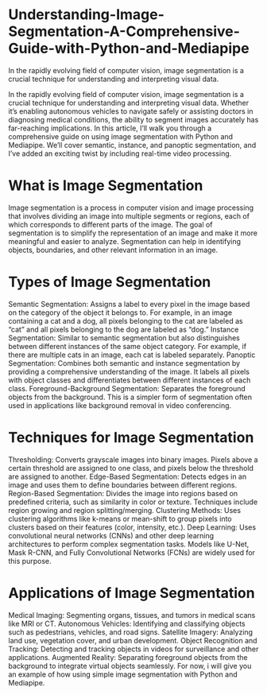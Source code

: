 # Understanding-Image-Segmentation-A-Comprehensive-Guide-with-Python-and-Mediapipe
In the rapidly evolving field of computer vision, image segmentation is a crucial technique for understanding and interpreting visual data. 

In the rapidly evolving field of computer vision, image segmentation is a crucial technique for understanding and interpreting visual data. Whether it’s enabling autonomous vehicles to navigate safely or assisting doctors in diagnosing medical conditions, the ability to segment images accurately has far-reaching implications. In this article, I’ll walk you through a comprehensive guide on using image segmentation with Python and Mediapipe. We’ll cover semantic, instance, and panoptic segmentation, and I’ve added an exciting twist by including real-time video processing.

# What is Image Segmentation
Image segmentation is a process in computer vision and image processing that involves dividing an image into multiple segments or regions, each of which corresponds to different parts of the image. The goal of segmentation is to simplify the representation of an image and make it more meaningful and easier to analyze. Segmentation can help in identifying objects, boundaries, and other relevant information in an image.

# Types of Image Segmentation
Semantic Segmentation: Assigns a label to every pixel in the image based on the category of the object it belongs to. For example, in an image containing a cat and a dog, all pixels belonging to the cat are labeled as “cat” and all pixels belonging to the dog are labeled as “dog.”
Instance Segmentation: Similar to semantic segmentation but also distinguishes between different instances of the same object category. For example, if there are multiple cats in an image, each cat is labeled separately.
Panoptic Segmentation: Combines both semantic and instance segmentation by providing a comprehensive understanding of the image. It labels all pixels with object classes and differentiates between different instances of each class.
Foreground-Background Segmentation: Separates the foreground objects from the background. This is a simpler form of segmentation often used in applications like background removal in video conferencing.

# Techniques for Image Segmentation
Thresholding: Converts grayscale images into binary images. Pixels above a certain threshold are assigned to one class, and pixels below the threshold are assigned to another.
Edge-Based Segmentation: Detects edges in an image and uses them to define boundaries between different regions.
Region-Based Segmentation: Divides the image into regions based on predefined criteria, such as similarity in color or texture. Techniques include region growing and region splitting/merging.
Clustering Methods: Uses clustering algorithms like k-means or mean-shift to group pixels into clusters based on their features (color, intensity, etc.).
Deep Learning: Uses convolutional neural networks (CNNs) and other deep learning architectures to perform complex segmentation tasks. Models like U-Net, Mask R-CNN, and Fully Convolutional Networks (FCNs) are widely used for this purpose.

# Applications of Image Segmentation
Medical Imaging: Segmenting organs, tissues, and tumors in medical scans like MRI or CT.
Autonomous Vehicles: Identifying and classifying objects such as pedestrians, vehicles, and road signs.
Satellite Imagery: Analyzing land use, vegetation cover, and urban development.
Object Recognition and Tracking: Detecting and tracking objects in videos for surveillance and other applications.
Augmented Reality: Separating foreground objects from the background to integrate virtual objects seamlessly.
For now, i will give you an example of how using simple image segmentation with Python and Mediapipe.
